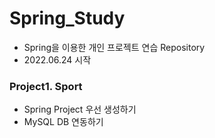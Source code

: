 # Spring_Study
- Spring을 이용한 개인 프로젝트 연습 Repository
- 2022.06.24 시작

### Project1. Sport
- Spring Project 우선 생성하기
- MySQL DB 연동하기
